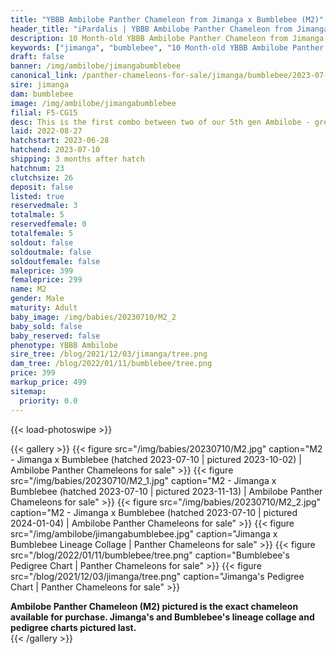 ```yaml
---
title: "YBBB Ambilobe Panther Chameleon from Jimanga x Bumblebee (M2)"
header_title: "iPardalis | YBBB Ambilobe Panther Chameleon from Jimanga x Bumblebee | M2"
description: 10 Month-old YBBB Ambilobe Panther Chameleon from Jimanga and Bumblebee. This is the first combo between two of our 5th gen Ambilobe - great ybbb combo! We've included sire and dam dendrograms if available, but you can view our Jimanga or Bumblebee breeder pages for more information.
keywords: ["jimanga", "bumblebee", "10 Month-old YBBB Ambilobe Panther Chameleon", "baby chameleons for sale", "buy panther chameleon", "panther for sale", "ambilobe panther chameleons for sale", "ambilobe panther chameleon for sale"]
draft: false
banner: /img/ambilobe/jimangabumblebee
canonical_link: /panther-chameleons-for-sale/jimanga/bumblebee/2023-07-10/M7/
sire: jimanga
dam: bumblebee
image: /img/ambilobe/jimangabumblebee
filial: F5-CG15
desc: This is the first combo between two of our 5th gen Ambilobe - great ybbb combo!
laid: 2022-08-27
hatchstart: 2023-06-28
hatchend: 2023-07-10
shipping: 3 months after hatch
hatchnum: 23
clutchsize: 26
deposit: false
listed: true
reservedmale: 3
totalmale: 5
reservedfemale: 0
totalfemale: 5
soldout: false
soldoutmale: false
soldoutfemale: false
maleprice: 399
femaleprice: 299
name: M2
gender: Male
maturity: Adult
baby_image: /img/babies/20230710/M2_2
baby_sold: false
baby_reserved: false
phenotype: YBBB Ambilobe
sire_tree: /blog/2021/12/03/jimanga/tree.png
dam_tree: /blog/2022/01/11/bumblebee/tree.png
price: 399
markup_price: 499
sitemap: 
  priority: 0.0
---
```


{{< load-photoswipe >}}

{{< gallery >}}
  {{< figure src="/img/babies/20230710/M2.jpg" caption="M2 - Jimanga x Bumblebee (hatched 2023-07-10 | pictured 2023-10-02) | Ambilobe Panther Chameleons for sale" >}}
  {{< figure src="/img/babies/20230710/M2_1.jpg" caption="M2 - Jimanga x Bumblebee (hatched 2023-07-10 | pictured 2023-11-13) | Ambilobe Panther Chameleons for sale" >}}
  {{< figure src="/img/babies/20230710/M2_2.jpg" caption="M2 - Jimanga x Bumblebee (hatched 2023-07-10 | pictured 2024-01-04) | Ambilobe Panther Chameleons for sale" >}}
  {{< figure src="/img/ambilobe/jimangabumblebee.jpg" caption="Jimanga x Bumblebee Lineage Collage | Panther Chameleons for sale" >}}
  {{< figure src="/blog/2022/01/11/bumblebee/tree.png" caption="Bumblebee's Pedigree Chart | Panther Chameleons for sale" >}}
  {{< figure src="/blog/2021/12/03/jimanga/tree.png" caption="Jimanga's Pedigree Chart | Panther Chameleons for sale" >}}
  <figcaption itemprop="description"><strong>Ambilobe Panther Chameleon (M2) pictured is the exact chameleon available for purchase. Jimanga's and Bumblebee's lineage collage and pedigree charts pictured last.</strong></figcaption>
{{< /gallery >}}
